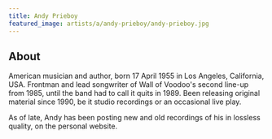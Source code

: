 ```yaml
---
title: Andy Prieboy
featured_image: artists/a/andy-prieboy/andy-prieboy.jpg
---
```

## About

American musician and author, born 17 April 1955 in Los Angeles, California, USA. Frontman and lead songwriter of Wall of Voodoo's second line-up from 1985, until the band had to call it quits in 1989. Been releasing original material since 1990, be it studio recordings or an occasional live play.

As of late, Andy has been posting new and old recordings of his in lossless quality, on the personal website.

